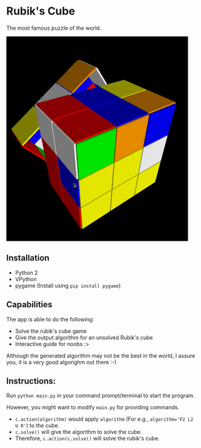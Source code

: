 # Rubik's Cube
The most famous puzzle of the world.

![Animated GIF](/animation.gif)

## Installation
* Python 2
* VPython
* pygame (Install using `pip install pygame`)

## Capabilities
The app is able to do the following:
* Solve the rubik's cube game
* Give the output algorithm for an unsolved Rubik's cube
* Interactive guide for noobs :>

Although the generated algorithm may not be the best in the world, I assure you, it is a very good algorighm out there :-)

## Instructions:
Run `python main.py` in your command prompt/terminal to start the program.

However, you might want to modify `main.py` for providing commands.
* `c.action(algorithm)` would apply `algorithm` (For e.g., `algorithm='F2 L2 U R'`) to the cube.
* `c.solve()` will give the algorithm to solve the cube.
* Therefore, `c.action(c.solve()` will solve the rubik's cube.

